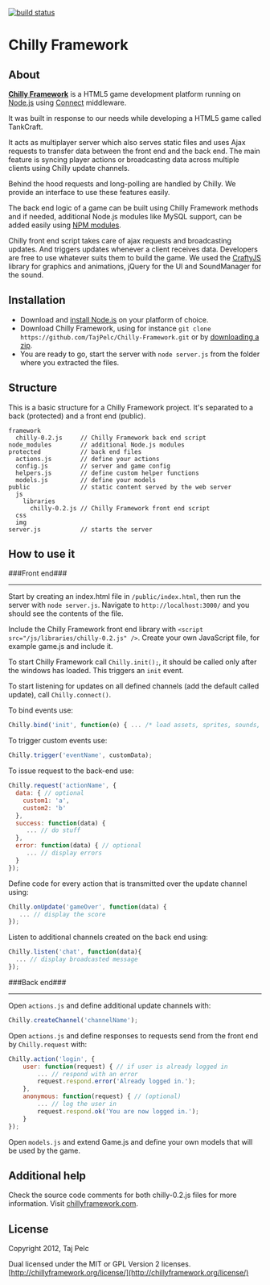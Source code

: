 [![build status](https://secure.travis-ci.org/TajPelc/Chilly-Framework.png)](http://travis-ci.org/TajPelc/Chilly-Framework)
# Chilly Framework #
## About ##

**[Chilly Framework](http://www.chillyframework.com/)** is a HTML5 game development platform running on [Node.js](http://nodejs.org/) using [Connect](http://www.senchalabs.org/connect/) middleware.

It was built in response to our needs while developing a HTML5 game called TankCraft.

It acts as multiplayer server which also serves static files and uses Ajax requests to transfer data between the front end and the back end. The main feature is syncing player actions or broadcasting data across multiple clients using Chilly update channels.

Behind the hood requests and long-polling are handled by Chilly. We provide an interface to use these features easily.

The back end logic of a game can be built using Chilly Framework methods and if needed, additional Node.js modules like MySQL support, can be added easily using [NPM modules](http://search.npmjs.org/).

Chilly front end script takes care of ajax requests and broadcasting updates. And triggers updates whenever a client receives data. Developers are free to use whatever suits them to build the game. We used the [CraftyJS](http://craftyjs.com/) library for graphics and animations, jQuery for the UI and SoundManager for the sound.

## Installation ##

* Download and [install Node.js](https://github.com/joyent/node/wiki/Installation)  on your platform of choice.
* Download Chilly Framework, using for instance `git clone https://github.com/TajPelc/Chilly-Framework.git` or by [downloading a zip](https://github.com/TajPelc/Chilly-Framework/zipball/master).
* You are ready to go, start the server with `node server.js` from the folder where you extracted the files.

## Structure ##
This is a basic structure for a Chilly Framework project. It's separated to a back (protected) and a front end (public).

```
framework
  chilly-0.2.js     // Chilly Framework back end script
node_modules        // additional Node.js modules
protected           // back end files
  actions.js        // define your actions
  config.js         // server and game config
  helpers.js        // define custom helper functions
  models.js         // define your models
public              // static content served by the web server
  js
    libraries
      chilly-0.2.js // Chilly Framework front end script
  css
  img
server.js           // starts the server
```

## How to use it ##


###Front end###
______________________________________________

Start by creating an index.html file in `/public/index.html`, then run the server with `node server.js`. Navigate to `http://localhost:3000/` and you should see the contents of the file.

Include the Chilly Framework front end library with `<script src="/js/libraries/chilly-0.2.js" />`. Create your own JavaScript file, for example game.js and include it.

To start Chilly Framework call `Chilly.init();`, it should be called only after the windows has loaded. This triggers an `init` event.

To start listening for updates on all defined channels (add the default called update), call `Chilly.connect()`.

To bind events use:

```javascript
Chilly.bind('init', function(e) { ... /* load assets, sprites, sounds, etc */ });
```

To trigger custom events use:

```javascript
Chilly.trigger('eventName', customData);
```

To issue request to the back-end use:

```javascript
Chilly.request('actionName', {
  data: { // optional
    custom1: 'a',
    custom2: 'b'
  },
  success: function(data) {
     ... // do stuff
  },
  error: function(data) { // optional
     ... // display errors
  }
});
```

Define code for every action that is transmitted over the update channel using:

```javascript
Chilly.onUpdate('gameOver', function(data) {
   ... // display the score
});
```

Listen to additional channels created on the back end using:

```javascript
Chilly.listen('chat', function(data){
  ... // display broadcasted message
});
```


###Back end###
______________________________________________

Open `actions.js` and define additional update channels with:

```javascript
Chilly.createChannel('channelName');
```

Open `actions.js` and define responses to requests send from the front end by `Chilly.request` with:

```javascript
Chilly.action('login', {
    user: function(request) { // if user is already logged in
        ... // respond with an error
        request.respond.error('Already logged in.');
    },
    anonymous: function(request) { // (optional)
	    ... // log the user in
        request.respond.ok('You are now logged in.');
    }
});
```

Open `models.js` and extend Game.js and define your own models that will be used by the game.

## Additional help ##
Check the source code comments for both chilly-0.2.js files for more information. Visit [chillyframework.com](http://chillyframework.com/).

## License ##
Copyright 2012, Taj Pelc

Dual licensed under the MIT or GPL Version 2 licenses.
[http://chillyframework.org/license/](http://chillyframework.org/license/)
